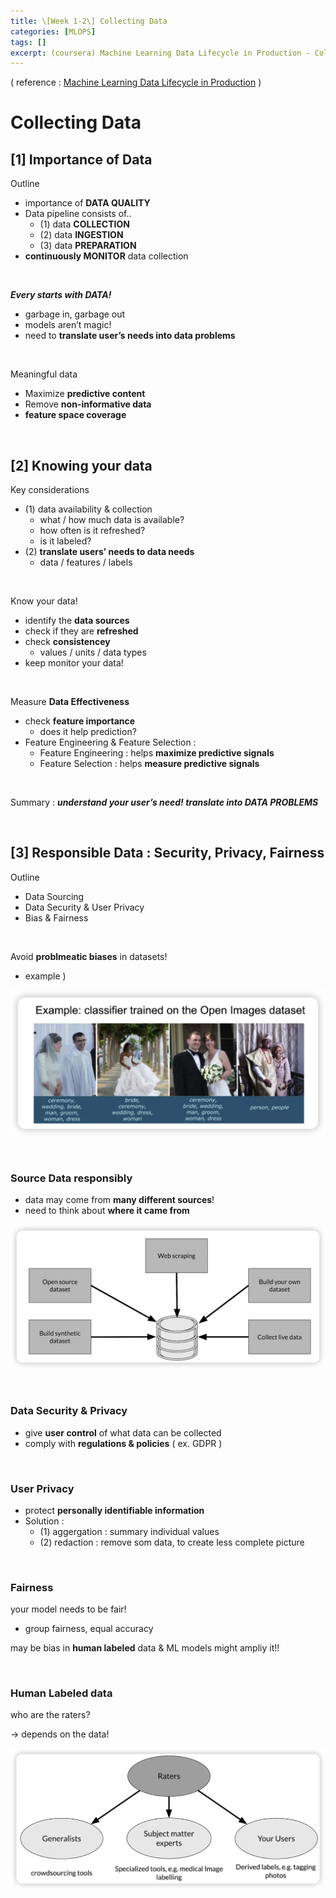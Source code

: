 ```yaml
---
title: \[Week 1-2\] Collecting Data
categories: [MLOPS]
tags: []
excerpt: (coursera) Machine Learning Data Lifecycle in Production - Collecting, Labeling and Validating Data
---
```


<script src="https://cdn.mathjax.org/mathjax/latest/MathJax.js?config=TeX-AMS-MML_HTMLorMML" type="text/javascript"></script>

( reference : [Machine Learning Data Lifecycle in Production](https://www.coursera.org/learn/machine-learning-data-lifecycle-in-production) ) 

# Collecting Data

## [1] Importance of Data

Outline

- importance of **DATA QUALITY**
- Data pipeline consists of..
  - (1) data **COLLECTION**
  - (2) data **INGESTION**
  - (3) data **PREPARATION**
- **continuously MONITOR** data collection

<br>

***Every starts with DATA!***

- garbage in, garbage out
- models aren’t magic!
- need to **translate user’s needs into data problems**

<br>

Meaningful data

- Maximize **predictive content**
- Remove **non-informative data**
- **feature space coverage**

<br>

## [2] Knowing your data

Key considerations

- (1) data availability & collection
  - what / how much data is available?
  - how often is it refreshed?
  - is it labeled?
- (2) **translate users’ needs to data needs**
  - data / features / labels

<br>

Know your data!

- identify the **data sources**
- check if they are **refreshed**
- check **consistencey**
  - values / units / data types
- keep monitor your data!

<br>

Measure **Data Effectiveness**

- check **feature importance**
  - does it help prediction?
- Feature Engineering & Feature Selection :
  - Feature Engineering : helps **maximize predictive signals**
  - Feature Selection : helps **measure predictive signals**

<br>

Summary : ***understand your user’s need! translate into DATA PROBLEMS***

<br>

## [3] Responsible Data : Security, Privacy, Fairness

Outline

- Data Sourcing
- Data Security & User Privacy
- Bias & Fairness

<br>

Avoid **problmeatic biases** in datasets!

- example )

![figure2](/assets/img/mlops/img76.png)

<br>

### Source Data responsibly

- data may come from **many different sources**!
- need to think about **where it came from**

![figure2](/assets/img/mlops/img77.png)

<br>

### Data Security & Privacy

- give **user control** of what data can be collected
- comply with **regulations & policies** ( ex. GDPR )

<br>

### User Privacy

- protect **personally identifiable information**
- Solution :
  - (1) aggergation : summary individual values
  - (2) redaction : remove som data, to create less complete picture

<br>

### Fairness

your model needs to be fair!

- group fairness, equal accuracy

may be bias in **human labeled** data & ML models might ampliy it!!

<br>

### Human Labeled data

who are the raters?

-> depends on the data!

![figure2](/assets/img/mlops/img78.png)
